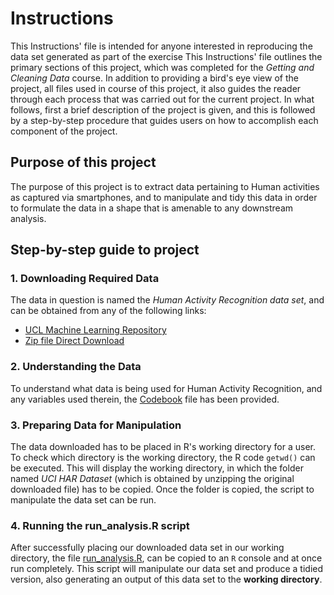 Instructions
=====================

This Instructions' file is intended for anyone interested in reproducing the data set generated as part of the exercise
This Instructions' file outlines the primary sections of this project, which was completed for the *Getting and Cleaning Data* course. In addition to providing a bird's eye view of the project, all files used in course of this project, it also guides the reader through each process that was carried out for the current project.
In what follows, first a brief description of the project is given, and this is followed by a step-by-step procedure that guides users on how to accomplish each component of the project.


## Purpose of this project ##

The purpose of this project is to extract data pertaining to Human activities as captured via smartphones, and to manipulate and tidy this data in order to formulate the data in a shape that is amenable to any downstream analysis.


## Step-by-step guide to project ##

### 1. Downloading Required Data ###

The data in question is named the *Human Activity Recognition data set*, and can be obtained from any of the following links: 
- [UCL Machine Learning Repository](http://archive.ics.uci.edu/ml/datasets/Human+Activity+Recognition+Using+Smartphones)
- [Zip file Direct Download](https://d396qusza40orc.cloudfront.net/getdata%2Fprojectfiles%2FUCI%20HAR%20Dataset.zip)


### 2. Understanding the Data ###

To understand what data is being used for Human Activity Recognition, and any variables used therein, the [Codebook](https://github.com/noobuseR/Getting-Cleaning-Data/blob/master/codebook.md) file has been provided.


### 3. Preparing Data for Manipulation ###

The data downloaded has to be placed in R's working directory for a user. To check which directory is the working directory, the R code ```getwd()``` can be executed. This will display the working directory, in which the folder named *UCI HAR Dataset* (which is obtained by unzipping the original downloaded file) has to be copied.
Once the folder is copied, the script to manipulate the data set can be run.


### 4. Running the run_analysis.R script ###

After successfully placing our downloaded data set in our working directory, the file [run_analysis.R](https://github.com/noobuseR/Getting-Cleaning-Data/blob/master/run_analysis.R), can be copied to an ```R``` console and at once run completely.
This script will manipulate our data set and produce a tidied version, also generating an output of this data set to the **working directory**.

